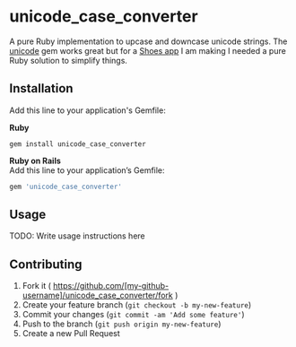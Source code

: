 # unicode_case_converter

A pure Ruby implementation to upcase and downcase unicode strings. The [unicode](https://github.com/blackwinter/unicode) gem works great but for a [Shoes app](http://shoesrb.com/) I am making I needed a pure Ruby solution to simplify things.

## Installation

Add this line to your application's Gemfile:

**Ruby**  
```
gem install unicode_case_converter
```

**Ruby on Rails**  
Add this line to your application’s Gemfile:  
```ruby 
gem 'unicode_case_converter'
```

## Usage

TODO: Write usage instructions here

## Contributing

1. Fork it ( https://github.com/[my-github-username]/unicode_case_converter/fork )
2. Create your feature branch (`git checkout -b my-new-feature`)
3. Commit your changes (`git commit -am 'Add some feature'`)
4. Push to the branch (`git push origin my-new-feature`)
5. Create a new Pull Request
